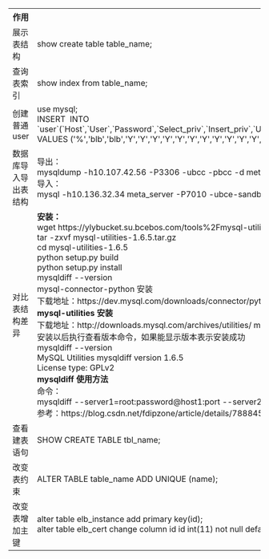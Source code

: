 <table>
    <tr style="vertical-align:middle; text-align:center;word-break:keep-all">
        <th wide=100%>作用</th>
        <th>操作</th>
    </tr>
    <tr>
        <td>展示表结构</td>
        <td>show create table table_name;</td>
    </tr>
    <tr>
        <td>查询表索引</td>
        <td>show index from table_name;</td>
    </tr>
    <tr>
        <td>创建普通 user</td>
        <td>use mysql; <br>         
        INSERT  INTO `user`(`Host`,`User`,`Password`,`Select_priv`,`Insert_priv`,`Update_priv`,`Delete_priv`,`Create_priv`,`Drop_priv`,`File_priv`,`References_priv`,`Index_priv`,`Alter_priv`,`Show_db_priv`,`Create_tmp_table_priv`,`Lock_tables_priv`,`Execute_priv`,`Create_view_priv`,`Show_view_priv`,`Create_routine_priv`,`Alter_routine_priv`,`Event_priv`,`Trigger_priv`) VALUES ('%','blb','blb','Y','Y','Y','Y','Y','Y','Y','Y','Y','Y','Y','Y','Y','Y','Y','Y','Y','Y','Y','Y'); 
        </td>
    </tr>
    <tr>
        <td>数据库导入导出表结构</td>
        <td>导出：<br>
            mysqldump -h10.107.42.56 -P3306 -ubcc -pbcc -d meta_server >meta_server.sql; <br>
            导入：<br>
            mysql -h10.136.32.34 meta_server -P7010 -ubce-sandbox -p2BGgkVZzEeimX2BGgkVZzEeiSXxBcgQV < meta_server.sql
        </td>
    </tr>
    <tr>
        <td>对比表结构差异</td>
        <td><b>安装：</b><br>
            wget https://ylybucket.su.bcebos.com/tools%2Fmysql-utilities-1.6.5.tar.gz<br>
            tar -zxvf mysql-utilities-1.6.5.tar.gz<br>
            cd mysql-utilities-1.6.5<br>
            python setup.py build<br>
            python setup.py install<br>
            mysqldiff --version<br>
            mysql-connector-python 安装<br>
            下载地址：https://dev.mysql.com/downloads/connector/python/<br>
            <b>mysql-utilities 安装</b><br>
            下载地址：http://downloads.mysql.com/archives/utilities/
            mysqldiff --server1=root:password@127.0.0.1:3306 --server2=root:password@127.0.0.1:3306 --force --difftype=sql db1:db2<br>
            安装以后执行查看版本命令，如果能显示版本表示安装成功<br>
            mysqldiff --version<br>
            MySQL Utilities mysqldiff version 1.6.5<br>
            License type: GPLv2<br>
            <b>mysqldiff 使用方法</b><br>
            命令：<br>
            mysqldiff --server1=root:password@host1:port --server2=root:password@host2:port --force --difftype=sql db1(.table1):db2(.table3)<br>
            参考：https://blog.csdn.net/fdipzone/article/details/78884518<br>
        </td>
    </tr>
    <tr>
        <td>查看建表语句</td>
        <td>SHOW CREATE TABLE tbl_name;</td>
    </tr>
    <tr>
        <td>改变表约束</td>
        <td>ALTER TABLE table_name ADD UNIQUE (name);</td>
    </tr>
    <tr>
        <td>改变表增加主键</td>
        <td>alter table elb_instance add primary key(id); <br>
            alter table elb_cert change column id id int(11) not null default null auto_increment; 
        </td>
    </tr>
